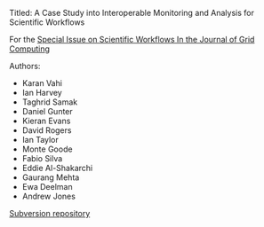Titled: A Case Study into Interoperable Monitoring and Analysis for Scientific
Workflows

For the 
[Special Issue on Scientific Workflows In the Journal of Grid Computing](http://users.cs.cf.ac.uk/Ian.J.Taylor/jogcissue.html)

Authors:
* Karan Vahi
* Ian Harvey 
* Taghrid Samak 
* Daniel Gunter 
* Kieran Evans
* David Rogers 
* Ian Taylor 
* Monte Goode 
* Fabio Silva 
* Eddie Al-Shakarchi 
* Gaurang Mehta 
* Ewa Deelman 
* Andrew Jones

[Subversion repository](https://bosshog.lbl.gov/repos/stampede-journalgridcomp-12)
